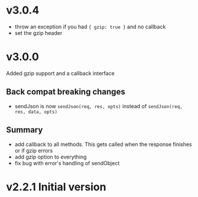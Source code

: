 # v3.0.4

 - throw an exception if you had `{ gzip: true }` and no callback
 - set the gzip header

# v3.0.0

Added gzip support and a callback interface

## Back compat breaking changes

 - sendJson is now `sendJson(req, res, opts)` instead of
    `sendJson(req, res, data, opts)`

## Summary

 - add callback to all methods. This gets called when the response
    finishes or if gzip errors
 - add gzip option to everything
 - fix bug with error's handling of sendObject

# v2.2.1 Initial version
